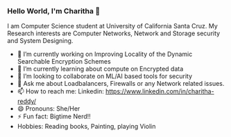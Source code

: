 ### Hello World, I'm Charitha 👋

I am Computer Science student at University of California Santa Cruz. My Research interests are Computer Networks, Network and Storage security and System Designing. 
- 🔭 I’m currently working on Improving Locality of the Dynamic Searchable Encryption Schemes
- 🌱 I’m currently learning about compute on Encrypted data
- 👯 I’m looking to collaborate on ML/AI based tools for security
- 💬 Ask me about Loadbalancers, Firewalls or any Network related issues.
- 📫 How to reach me: Linkedin: https://www.linkedin.com/in/charitha-reddy/
- 😄 Pronouns: She/Her
- ⚡ Fun fact: Bigtime Nerd!! 
- Hobbies: Reading books, Painting, playing Violin
